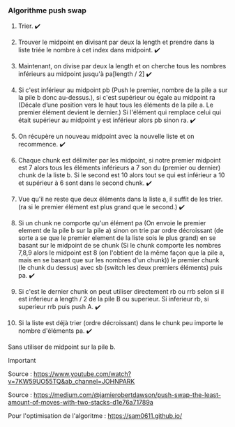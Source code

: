 ### Algorithme push swap

1. Trier. ✔️

2. Trouver le midpoint en divisant par deux la length et prendre dans la liste triée le nombre à cet index dans midpoint. ✔️
   
3. Maintenant, on divise par deux la length et on cherche tous les nombres inférieurs au midpoint jusqu'à pa[length / 2] ✔️
   
4. Si c'est inférieur au midpoint pb (Push le premier, nombre de la pile a sur la pile b donc au-dessus.), si c'est supérieur ou égale au midpoint ra (Décale d’une position vers le haut tous les éléments de la pile a. Le premier élément devient le dernier.)
Si l'élément qui remplace celui qui était supérieur au midpoint y est inférieur alors pb sinon ra. ✔️

5. On récupère un nouveau midpoint avec la nouvelle liste et on recommence. ✔️

6. Chaque chunk est délimiter par les midpoint, si notre premier midpoint est 7 alors tous les éléments inférieurs a 7 son du (premier ou dernier) chunk de la liste b. Si le second est 10 alors tout se qui est inférieur a 10 et supérieur à 6 sont dans le second chunk. ✔️

7. Vue qu'il ne reste que deux éléments dans la liste a, il suffit de les trier.
(ra si le premier élément est plus grand que le second.) ✔️

8. Si un chunk ne comporte qu'un élément pa (On envoie le premier element de la pile b sur la pile a) sinon on trie par ordre décroissant (de sorte a se que le premier element de la liste sois le plus grand) en se basant sur le midpoint de se chunk (Si le chunk comporte les nombres 7,8,9 alors le midpoint est 8 (on l'obtient de la même façon que la pile a, mais en se basant que sur les nombres d'un chunk)) le premier chunk (le chunk du dessus) avec sb (switch les deux premiers éléments) puis pa. ✔️

9. Si c'est le dernier chunk on peut utiliser directement rb ou rrb selon si il est inferieur a length / 2 de la pile B ou superieur. Si inferieur rb, si superieur rrb puis push A. ✔️

10. Si la liste est déjà trier (ordre décroissant) dans le chunk peu importe le nombre d'éléments pa. ✔️

Sans utiliser de midpoint sur la pile b.

> [!IMPORTANT]
> Source : https://www.youtube.com/watch?v=7KW59UO55TQ&ab_channel=JOHNPARK
> 
> Source : https://medium.com/@jamierobertdawson/push-swap-the-least-amount-of-moves-with-two-stacks-d1e76a71789a
>
> Pour l'optimisation de l'algoritme : https://sam0611.github.io/
